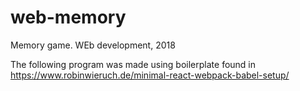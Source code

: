 # web-memory
Memory game. WEb development, 2018

The following program was made using boilerplate found in https://www.robinwieruch.de/minimal-react-webpack-babel-setup/
